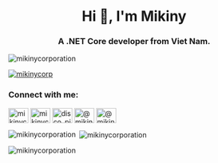 <h1 align="center">Hi 👋, I'm Mikiny</h1>
<h3 align="center">A .NET Core developer from Viet Nam.</h3>

<p align="left"> <img src="https://komarev.com/ghpvc/?username=mikinycorporation&label=Profile%20views&color=0e75b6&style=flat" alt="mikinycorporation" /> </p>

<p align="left"> <a href="https://twitter.com/mikinycorp" target="blank"><img src="https://img.shields.io/twitter/follow/mikinycorp?logo=twitter&style=for-the-badge" alt="mikinycorp" /></a> </p>

<h3 align="left">Connect with me:</h3>
<p align="left">
<a href="https://twitter.com/mikinycorp" target="blank"><img align="center" src="https://raw.githubusercontent.com/rahuldkjain/github-profile-readme-generator/master/src/images/icons/Social/twitter.svg" alt="mikinycorp" height="30" width="40" /></a>
<a href="#" target="blank"><img align="center" src="https://raw.githubusercontent.com/rahuldkjain/github-profile-readme-generator/master/src/images/icons/Social/linked-in-alt.svg" alt="mikinycorporation" height="30" width="40" /></a>
<a href="#" target="blank"><img align="center" src="https://raw.githubusercontent.com/rahuldkjain/github-profile-readme-generator/master/src/images/icons/Social/instagram.svg" alt="disco_pilots" height="30" width="40" /></a>
<a href="#" target="blank"><img align="center" src="https://raw.githubusercontent.com/rahuldkjain/github-profile-readme-generator/master/src/images/icons/Social/medium.svg" alt="@mikinycorporation" height="30" width="40" /></a>
<a href="#" target="blank"><img align="center" src="https://raw.githubusercontent.com/rahuldkjain/github-profile-readme-generator/master/src/images/icons/Social/youtube.svg" alt="@mikinycorporation" height="30" width="40" /></a>
</p>

<p><img align="left" src="https://github-readme-stats.vercel.app/api/top-langs?username=mikinycorporation&show_icons=true&locale=en&layout=compact" alt="mikinycorporation" /></p>

<p>&nbsp;<img align="center" src="https://github-readme-stats.vercel.app/api?username=mikinycorporation&show_icons=true&locale=en" alt="mikinycorporation" /></p>

<p><img align="center" src="https://github-readme-streak-stats.herokuapp.com/?user=mikinycorporation&" alt="mikinycorporation" /></p>